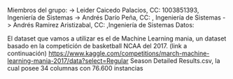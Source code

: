 Miembros del grupo: 
  -> Leider Caicedo Palacios, CC: 1003851393, Ingeniería de Sistemas
  -> Andrés Darío Peña, CC: , Ingeniería de Sistemas
  -> Andrés Ramirez Aristizabal, CC: ,Ingeniería de Sistemas
Datos:

El dataset que vamos a utilizar es el de Machine Learning mania, un dataset basado en la competición de basketball NCAA del 2017. (link a continuación)
https://www.kaggle.com/competitions/march-machine-learning-mania-2017/data?select=Regular Season Detailed Results.csv, la cual posee 34 columnas con 76.600 instancias

